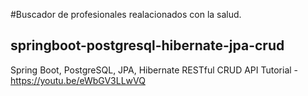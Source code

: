 #Buscador de profesionales realacionados con la salud.

## springboot-postgresql-hibernate-jpa-crud
Spring Boot, PostgreSQL, JPA, Hibernate RESTful CRUD API Tutorial - https://youtu.be/eWbGV3LLwVQ
